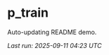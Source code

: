 # p_train

Auto-updating README demo.

<!--START_SECTION:status-->
_Last run: 2025-09-11 04:23 UTC_
<!--END_SECTION:status-->




















































































































































































































































































































































































































































































































